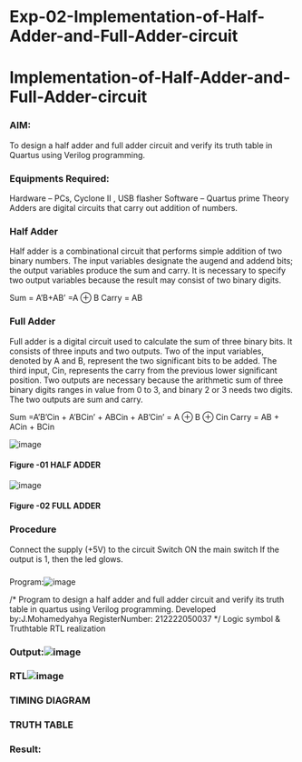 # Exp-02-Implementation-of-Half-Adder-and-Full-Adder-circuit

# Implementation-of-Half-Adder-and-Full-Adder-circuit
### AIM:
To design a half adder and full adder circuit and verify its truth table in Quartus using Verilog programming.

### Equipments Required:
Hardware – PCs, Cyclone II , USB flasher
Software – Quartus prime
Theory
Adders are digital circuits that carry out addition of numbers.

### Half Adder
Half adder is a combinational circuit that performs simple addition of two binary numbers. The input variables designate the augend and addend bits; the output variables produce the sum and carry. It is necessary to specify two output variables because the result may consist of two binary digits.

Sum = A’B+AB’ =A ⊕ B Carry = AB

### Full Adder
Full adder is a digital circuit used to calculate the sum of three binary bits. It consists of three inputs and two outputs. Two of the input variables, denoted by A and B, represent the two significant bits to be added. The third input, Cin, represents the carry from the previous lower significant position. Two outputs are necessary because the arithmetic sum of three binary digits ranges in value from 0 to 3, and binary 2 or 3 needs two digits. The two outputs are sum and carry.

Sum =A’B’Cin + A’BCin’ + ABCin + AB’Cin’ = A ⊕ B ⊕ Cin Carry = AB + ACin + BCin

 ![image](https://user-images.githubusercontent.com/36288975/163552156-a13e5a56-c638-4110-97d9-8896907c8d25.png)

#### Figure -01 HALF ADDER 


![image](https://user-images.githubusercontent.com/36288975/163552057-b3547877-6d07-45b4-b7e0-bcfebfad9e1d.png)

#### Figure -02 FULL ADDER 

### Procedure

Connect the supply (+5V) to the circuit
Switch ON the main switch
If the output is 1, then the led glows.
### 
Program:![image](https://user-images.githubusercontent.com/130548526/234525805-9e51278d-f7f7-4ed0-8bca-203e9cbb3f74.png)

/*
Program to design a half adder and full adder circuit and verify its truth table in quartus using Verilog programming.
Developed by:J.Mohamedyahya 
RegisterNumber:  212222050037
*/
Logic symbol & Truthtable
RTL realization

### Output:![image](https://user-images.githubusercontent.com/130548526/234526628-f18721e7-e161-4d44-866e-b8ff4b0907ce.png)

### RTL![image](https://user-images.githubusercontent.com/130548526/234526552-f9bfbaf7-26b8-4498-8c28-6b1f750949c6.png)

### TIMING DIAGRAM


### TRUTH TABLE 

### Result:
